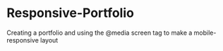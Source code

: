 # Responsive-Portfolio
Creating a portfolio and using the @media screen tag to make a mobile-responsive layout
